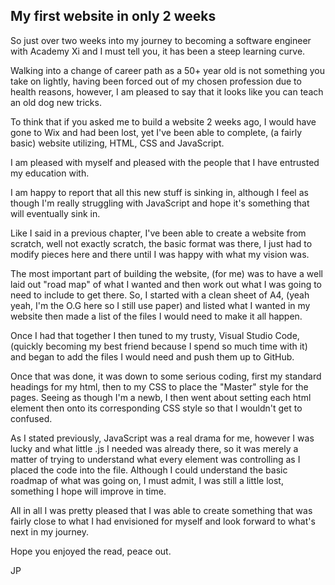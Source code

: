 ## My first website in only 2 weeks

So just over two weeks into my journey to becoming a software engineer with Academy Xi and I must tell you, it has been a steep learning curve.

Walking into a change of career path as a 50+ year old is not something you take on lightly, having been forced out of my chosen profession due to health reasons, however, I am pleased to say that it looks like you can teach an old dog new tricks.

To think that if you asked me to build a website 2 weeks ago, I would have gone to Wix and had been lost, yet I've been able to complete, (a fairly basic) website utilizing, HTML, CSS and JavaScript.

I am pleased with myself and pleased with the people that I have entrusted my education with.

I am happy to report that all this new stuff is sinking in, although I feel as though I'm really struggling with JavaScript and hope it's something that will eventually sink in.

Like I said in a previous chapter, I've been able to create a website from scratch, well not exactly scratch, the basic format was there, I just had to modify pieces here and there until I was happy with what my vision was.

The most important part of building the website, (for me) was to have a well laid out "road map" of what I wanted and then work out what I was going to need to include to get there. So, I started with a clean sheet of A4, (yeah yeah, I'm the O.G here so I still use paper) and listed what I wanted in my website then made a list of the files I would need to make it all happen.

Once I had that together I then tuned to my trusty, Visual Studio Code, (quickly becoming my best friend because I spend so much time with it) and began to add the files I would need and push them up to GitHub.

Once that was done, it was down to some serious coding, first my standard headings for my html, then to my CSS to place the "Master" style for the pages. Seeing as though I'm a newb, I then went about setting each html element then onto its corresponding CSS style so that I wouldn't get to confused.

As I stated previously, JavaScript was a real drama for me, however I was lucky and what little .js I needed was already there, so it was merely a matter of trying to understand what every element was controlling as I placed the code into the file. Although I could understand the basic roadmap of what was going on, I must admit, I was still a little lost, something I hope will improve in time.

All in all I was pretty pleased that I was able to create something that was fairly close to what I had envisioned for myself and look forward to what's next in my journey.

Hope you enjoyed the read, peace out.

JP
